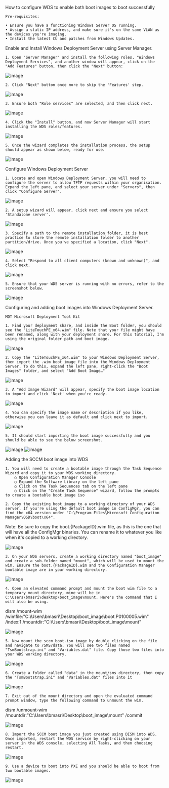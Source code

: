 How to configure WDS to enable both boot images to boot successfully

	Pre-requisites:

	• Ensure you have a functioning Windows Server OS running.
	• Assign a static IP address, and make sure it's on the same VLAN as the devices you're imaging.
	• Install the latest CU and patches from Windows Updates.

Enable and Install Windows Deployment Server using Server Manager.

	1. Open "Server Manager" and install the following roles, "Windows Deployment Services", and another window will appear, click on the "Add Features" button, then click the "Next" button:

![image](https://github.com/user-attachments/assets/9000d478-ae09-4599-b743-843cdf11b0a5)


	2. Click "Next" button once more to skip the 'Features' step.
	

![image](https://github.com/user-attachments/assets/c64c6a08-62ec-4c86-8514-da169757339d)


	3. Ensure both "Role services" are selected, and then click next.

 
![image](https://github.com/user-attachments/assets/f776e1c9-ba2b-4914-b4f7-77cf530a7e12)


	4. Click the "Install" button, and now Server Manager will start installing the WDS roles/features.
	
![image](https://github.com/user-attachments/assets/696fb9d0-25b0-4e7f-80fa-7c5c83c5ad76)


	5. Once the wizard completes the installation process, the setup should appear as shown below, ready for use.

![image](https://github.com/user-attachments/assets/071351f4-a1e1-4471-8704-9e5d23bdf301)



Configure Windows Deployment Server

	1. Locate and open Windows Deployment Server, you will need to configure the server to allow TFTP requests within your organisation. Expand the left pane, and select your server under "Servers", then click "Configure Server".

![image](https://github.com/user-attachments/assets/f37fc64a-2627-4ba0-98a9-4765d50fd9b0)


	2. A setup wizard will appear, click next and ensure you select 'Standalone server'.

![image](https://github.com/user-attachments/assets/bdff8d5f-0cb4-44f7-80cf-47a7e671941f)


	3. Specify a path to the remote installation folder, it is best practice to store the remote installation folder to another partition/drive. Once you've specified a location, click "Next".

![image](https://github.com/user-attachments/assets/6c5b3264-5bb9-4f72-b781-254e068f632f)


	4. Select "Respond to all client computers (known and unknown)", and click next. 

![image](https://github.com/user-attachments/assets/c0bef003-292a-44d6-aeb1-5de2c2d002e6)



	5. Ensure that your WDS server is running with no errors, refer to the screenshot below.
	
![image](https://github.com/user-attachments/assets/4497e9e9-b15c-4faf-bcf0-afcef3a93f74)



Configuring and adding boot images into Windows Deployment Server.

	MDT Microsoft Deployment Tool Kit
	
	1. Find your deployment share, and inside the Boot folder, you should see the "LiteTouchPE_x64.wim" file. Note that your file might have been renamed, along with your deployment share. For this tutorial, I'm using the original folder path and boot image.

![image](https://github.com/user-attachments/assets/82522f87-5c97-46dd-a8c7-6618751e6701)


	2. Copy the "LiteTouchPE_x64.wim" to your Windows Deployment Server, then import the .wim boot image file into the Windows Deployment Server. To do this, expand the left pane, right-click the "Boot Images" folder, and select "Add Boot Image…"

![image](https://github.com/user-attachments/assets/78098c5a-9222-4be4-a7ce-114eed3fbffe)


	3. A "Add Image Wizard" will appear, specify the boot image location to import and click 'Next' when you're ready.
	
![image](https://github.com/user-attachments/assets/e54e109c-7310-47c6-9931-fa0622722bc4)


	4. You can specify the image name or description if you like, otherwise you can leave it as default and click next to import.

![image](https://github.com/user-attachments/assets/558428a2-2ebf-4ed9-b86c-2a4bbf7dd5d8)



	5. It should start importing the boot image successfully and you should be able to see the below screenshot.
	
![image](https://github.com/user-attachments/assets/e53dc556-a6b2-4cfa-b781-5f8eee278684)
![image](https://github.com/user-attachments/assets/61bd1e08-eec0-4946-996b-9414764e71e8)




Adding the SCCM boot image into WDS

	1. You will need to create a bootable image through the Task Sequence Wizard and copy it to your WDS working directory.
		○ Open Configuration Manager Console
		○ Expand the Software Library on the left pane
		○ Click on the Task Sequences tab on the left pane
		○ Click on the "Create Task Sequence" wizard, follow the prompts to create a bootable boot image iso

	2. Copy the existing boot image to a working directory of your WDS server. If you're using the default boot image in ConfigMgr, you can find the x64 version under "C:\Program Files\Microsoft Configuration Manager\OSD\boot\x64".

Note: Be sure to copy the boot.{PackageID}.wim file, as this is the one that will have all the ConfigMgr binaries. You can rename it to whatever you like when it's copied to a working directory. 

![image](https://github.com/user-attachments/assets/3f4ab1d8-60be-4aba-8fc6-8e05a8903bd8)


	3. On your WDS servers, create a working directory named "boot_image" and create a sub-folder named "mount", which will be used to mount the wim. Ensure the boot.{PackageID}.wim and the Configuration Manager bootable image are in your working directory.
	
![image](https://github.com/user-attachments/assets/aaf94a7e-0b2f-48c0-9353-34c232164be6)


	4. Open an elevated command prompt and mount the boot wim file to a temporary mount directory, mine will be in C:\Users\bmasri\desktop\boot_image\mount. Here's the command that I will also be using.

dism /mount-wim /wimfile:"C:\Users\bmasri\Desktop\boot_image\boot.P0100005.wim" /index:1 /mountdir:"C:\Users\bmasri\Desktop\boot_image\mount"

![image](https://github.com/user-attachments/assets/e218067f-cede-4361-9db2-b9cb123b649e)


	5. Now mount the sccm_boot.iso image by double clicking on the file and navigate to /SMS/data. You will see two files named "TsmBootstrap.ini" and "Variables.dat" file. Copy those two files into your WDS working directory. 

![image](https://github.com/user-attachments/assets/e90058f8-d0dc-4a05-92d0-7a9b6fcf7ad5)


	6. Create a folder called "data" in the mount/sms directory, then copy the "TsmBootstrap.ini" and "Variables.dat" files into it

![image](https://github.com/user-attachments/assets/a9d21a13-6190-4708-8bc1-fbe8883316f6)


	7. Exit out of the mount directory and open the evaluated command prompt window, type the following command to unmount the wim.
	
dism /unmount-wim /mountdir:"C:\Users\bmasri\Desktop\boot_image\mount" /commit

![image](https://github.com/user-attachments/assets/4e03709c-4d13-487e-bef7-00937cf7b683)


	8. Import the SCCM boot image you just created using DISM into WDS. Once imported, restart the WDS service by right-clicking on your server in the WDS console, selecting All Tasks, and then choosing restart.

![image](https://github.com/user-attachments/assets/c87bfddc-82fc-4130-9c18-823f2241018d)


	9. Use a device to boot into PXE and you should be able to boot from two bootable images.

![image](https://github.com/user-attachments/assets/31271361-4832-468b-8777-5e51f0af9b59)

